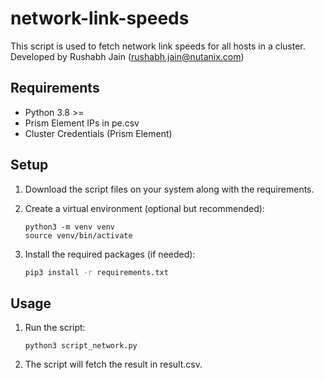 # network-link-speeds
This script is used to fetch network link speeds for all hosts in a cluster.
Developed by Rushabh Jain (rushabh.jain@nutanix.com)


## Requirements

- Python 3.8 >= 
- Prism Element IPs in pe.csv
- Cluster Credentials (Prism Element)

## Setup

1. Download the script files on your system along with the requirements.

2. Create a virtual environment (optional but recommended):

    ```
    python3 -m venv venv
    source venv/bin/activate
    ```

3. Install the required packages (if needed):

    ```bash
    pip3 install -r requirements.txt
    ```

## Usage



1. Run the script:

    ```
    python3 script_network.py
    ```



2. The script will fetch the result in result.csv.
